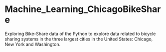 # Machine_Learning_ChicagoBikeShare
Exploring Bike-Share data of the Python to explore data related to bicycle sharing systems in the three largest cities in the United States: Chicago, New York and Washington. 

